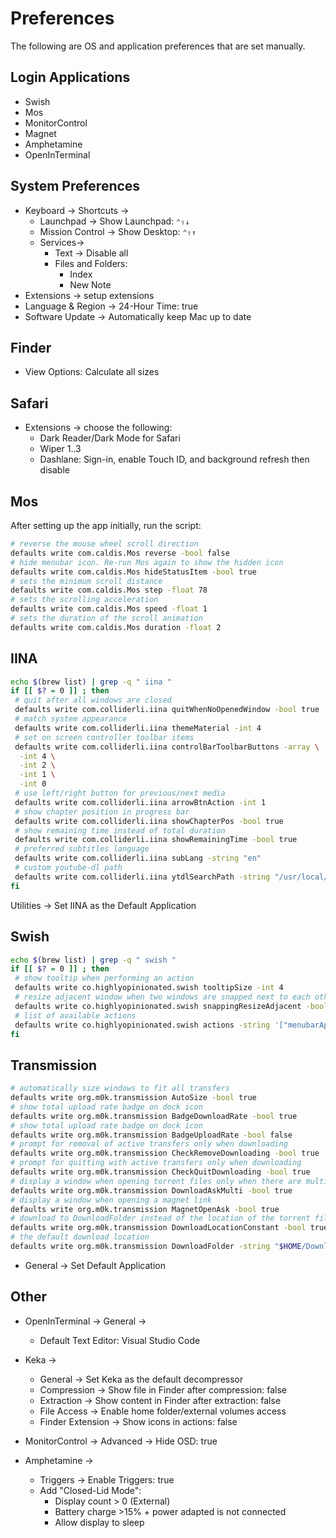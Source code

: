# Preferences

The following are OS and application preferences that are set manually.

## Login Applications

- Swish
- Mos
- MonitorControl
- Magnet
- Amphetamine
- OpenInTerminal

## System Preferences

- Keyboard -> Shortcuts ->
  - Launchpad -> Show Launchpad: `⌃⇧↓`
  - Mission Control -> Show Desktop: `⌃⇧↑`
  - Services->
    - Text -> Disable all
    - Files and Folders:
      - Index
      - New Note
- Extensions -> setup extensions
- Language & Region -> 24-Hour Time: true
- Software Update -> Automatically keep Mac up to date

## Finder

- View Options: Calculate all sizes

## Safari

- Extensions -> choose the following:
  - Dark Reader/Dark Mode for Safari
  - Wiper 1..3
  - Dashlane: Sign-in, enable Touch ID, and background refresh then disable

## Mos

After setting up the app initially, run the script:

```sh
# reverse the mouse wheel scroll direction
defaults write com.caldis.Mos reverse -bool false
# hide menubar icon. Re-run Mos again to show the hidden icon
defaults write com.caldis.Mos hideStatusItem -bool true
# sets the minimum scroll distance
defaults write com.caldis.Mos step -float 78
# sets the scrolling acceleration
defaults write com.caldis.Mos speed -float 1
# sets the duration of the scroll animation
defaults write com.caldis.Mos duration -float 2
```

## IINA

```sh
echo $(brew list) | grep -q " iina "
if [[ $? = 0 ]] ; then
 # quit after all windows are closed
 defaults write com.colliderli.iina quitWhenNoOpenedWindow -bool true
 # match system appearance
 defaults write com.colliderli.iina themeMaterial -int 4
 # set on screen controller toolbar items
 defaults write com.colliderli.iina controlBarToolbarButtons -array \
  -int 4 \
  -int 2 \
  -int 1 \
  -int 0
 # use left/right button for previous/next media
 defaults write com.colliderli.iina arrowBtnAction -int 1
 # show chapter position in progress bar
 defaults write com.colliderli.iina showChapterPos -bool true
 # show remaining time instead of total duration
 defaults write com.colliderli.iina showRemainingTime -bool true
 # preferred subtitles language
 defaults write com.colliderli.iina subLang -string "en"
 # custom youtube-dl path
 defaults write com.colliderli.iina ytdlSearchPath -string "/usr/local/bin"
fi
```

Utilities -> Set IINA as the Default Application

## Swish

```sh
echo $(brew list) | grep -q " swish "
if [[ $? = 0 ]] ; then
 # show tooltip when performing an action
 defaults write co.highlyopinionated.swish tooltipSize -int 4
 # resize adjacent window when two windows are snapped next to each other
 defaults write co.highlyopinionated.swish snappingResizeAdjacent -bool false
 # list of available actions
 defaults write co.highlyopinionated.swish actions -string '["menubarAppSwitcher","snapMax","spacesMove","snapCenter","snapQuarters","appNewTab","appQuit","snapHalves"]'
fi
```

## Transmission

```sh
# automatically size windows to fit all transfers
defaults write org.m0k.transmission AutoSize -bool true
# show total upload rate badge on dock icon
defaults write org.m0k.transmission BadgeDownloadRate -bool true
# show total upload rate badge on dock icon
defaults write org.m0k.transmission BadgeUploadRate -bool false
# prompt for removal of active transfers only when downloading
defaults write org.m0k.transmission CheckRemoveDownloading -bool true
# prompt for quitting with active transfers only when downloading
defaults write org.m0k.transmission CheckQuitDownloading -bool true
# display a window when opening torrent files only when there are multiple files
defaults write org.m0k.transmission DownloadAskMulti -bool true
# display a window when opening a magnet link
defaults write org.m0k.transmission MagnetOpenAsk -bool true
# download to DownloadFolder instead of the location of the torrent file
defaults write org.m0k.transmission DownloadLocationConstant -bool true
# the default download location
defaults write org.m0k.transmission DownloadFolder -string "$HOME/Downloads"
```

- General -> Set Default Application

## Other

- OpenInTerminal -> General ->
  - Default Text Editor: Visual Studio Code

- Keka ->
  - General -> Set Keka as the default decompressor
  - Compression -> Show file in Finder after compression: false
  - Extraction -> Show content in Finder after extraction: false
  - File Access -> Enable home folder/external volumes access
  - Finder Extension -> Show icons in actions: false

- MonitorControl -> Advanced -> Hide OSD: true

- Amphetamine ->
  - Triggers -> Enable Triggers: true
  - Add "Closed-Lid Mode":
    - Display count > 0 (External)
    - Battery charge >15% + power adapted is not connected
    - Allow display to sleep
